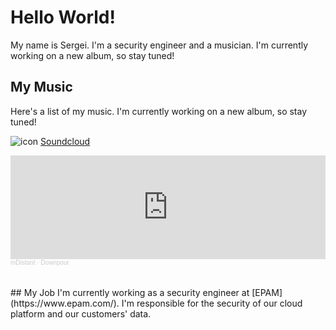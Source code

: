 # Hello World!
My name is Sergei. I'm a security engineer and a musician. I'm currently working on a new album, so stay tuned!

## My Music
Here's a list of my music. I'm currently working on a new album, so stay tuned!

![icon](https://soundcloud.com/favicon.ico)  [Soundcloud](https://soundcloud.com/mdistant)

<iframe width="100%" height="166" scrolling="no" frameborder="no" allow="autoplay" src="https://w.soundcloud.com/player/?url=https%3A//api.soundcloud.com/tracks/1480579744&color=%23ff5500&auto_play=false&hide_related=false&show_comments=true&show_user=true&show_reposts=false&show_teaser=true"></iframe><div style="font-size: 10px; color: #cccccc;line-break: anywhere;word-break: normal;overflow: hidden;white-space: nowrap;text-overflow: ellipsis; font-family: Interstate,Lucida Grande,Lucida Sans Unicode,Lucida Sans,Garuda,Verdana,Tahoma,sans-serif;font-weight: 100;"><a href="https://soundcloud.com/mdistant" title="mDistant" target="_blank" style="color: #cccccc; text-decoration: none;">mDistant</a> · <a href="https://soundcloud.com/mdistant/downpour" title="Downpour" target="_blank" style="color: #cccccc; text-decoration: none;">Downpour</a></div>
<br/><br/>
## My Job
I'm currently working as a security engineer at [EPAM](https://www.epam.com/). I'm responsible for the security of our cloud platform and our customers' data.
